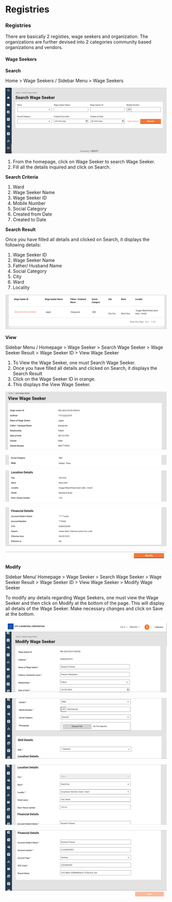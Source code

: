 # Registries

### Registries <a href="#wusc77whh33i" id="wusc77whh33i"></a>

There are basically 2 registies, wage seekers and organization. The organizations are further devised into 2 categories community based organizations and vendors.

#### Wage Seekers <a href="#nqcc078uyvo1" id="nqcc078uyvo1"></a>

**Search**

Home > Wage Seekers / Sidebar Menu > Wage Seekers

![](<../../../../../../.gitbook/assets/0 (9).png>)

1. From the homepage, click on Wage Seeker to search Wage Seeker.
2. Fill all the details inquired and click on Search.

**Search Criteria**

1. Ward
2. Wage Seeker Name
3. Wage Seeker ID
4. Mobile Number
5. Social Category
6. Created from Date
7. Created to Date



**Search Result**

Once you have filled all details and clicked on Search, it displays the following details:

1. Wage Seeker ID
2. Wage Seeker Name
3. Father/ Husband Name
4. Social Category
5. City
6. Ward
7. Locality

![](<../../../../../../.gitbook/assets/1 (10).png>)

**View**

Sidebar Menu / Homepage > Wage Seeker > Search Wage Seeker > Wage Seeker Result > Wage Seeker ID > View Wage Seeker

1. To View the Wage Seeker, one must Search Wage Seeker.
2. Once you have filled all details and clicked on Search, it displays the Search Result
3. Click on the Wage Seeker ID in orange.
4. This displays the View Wage Seeker.

![](<../../../../../../.gitbook/assets/2 (6).png>)

![](<../../../../../../.gitbook/assets/3 (1).png>)

![](<../../../../../../.gitbook/assets/4 (8).png>)

![](<../../../../../../.gitbook/assets/5 (4).png>)

![](<../../../../../../.gitbook/assets/6 (8).png>)

**Modify**

Sidebar Menu/ Homepage > Wage Seeker > Search Wage Seeker > Wage Seeker Result > Wage Seeker ID > View Wage Seeker > Modify Wage Seeker

To modify any details regarding Wage Seekers, one must view the Wage Seeker and then click on Modify at the bottom of the page. This will display all details of the Wage Seeker. Make necessary changes and click on Save at the bottom.

![](<../../../../../../.gitbook/assets/7 (4).png>)

![](<../../../../../../.gitbook/assets/8 (4).png>)

![](<../../../../../../.gitbook/assets/9 (10).png>)

![](<../../../../../../.gitbook/assets/10 (3).png>)
